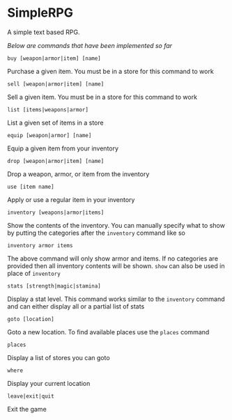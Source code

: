 # SimpleRPG
A simple text based RPG.

*Below are commands that have been implemented so far*

`buy [weapon|armor|item] [name]`

Purchase a given item. You must be in a store for this command to work

`sell [weapon|armor|item] [name]`

Sell a given item. You must be in a store for this command to work

`list [items|weapons|armor]`

List a given set of items in a store

`equip [weapon|armor] [name]`

Equip a given item from your inventory

`drop [weapon|armor|item] [name]`

Drop a weapon, armor, or item from the inventory

`use [item name]`

Apply or use a regular item in your inventory

`inventory [weapons|armor|items]`

Show the contents of the inventory. You can manually specify what to show by
putting the categories after the `inventory` command like so

`inventory armor items`

The above command will only show armor and items. If no categories are provided
then all inventory contents will be shown. `show` can also be used in place of `inventory`

`stats [strength|magic|stamina]`

Display a stat level. This command works similar to the `inventory` command and
can either display all or a partial list of stats

`goto [location]`

Goto a new location. To find available places use the `places` command

`places`

Display a list of stores you can goto

`where`

Display your current location

`leave|exit|quit`

Exit the game
